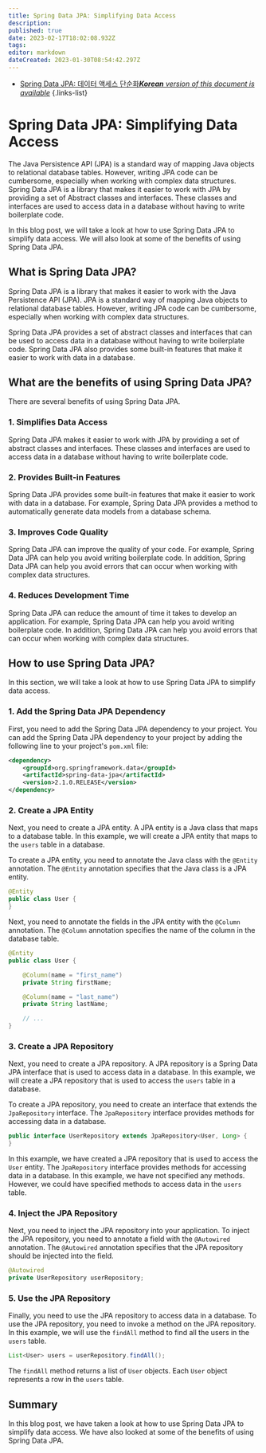 ```yaml
---
title: Spring Data JPA: Simplifying Data Access
description: 
published: true
date: 2023-02-17T18:02:08.932Z
tags: 
editor: markdown
dateCreated: 2023-01-30T08:54:42.297Z
---
```


- [Spring Data JPA: 데이터 액세스 단순화***Korean** version of this document is available*](/ko/Knowledge-base/Spring-Boot/spring-data-jpa-simplifying-data-access)
{.links-list}



# Spring Data JPA: Simplifying Data Access
The Java Persistence API (JPA) is a standard way of mapping Java objects to relational database tables. However, writing JPA code can be cumbersome, especially when working with complex data structures. Spring Data JPA is a library that makes it easier to work with JPA by providing a set of Abstract classes and interfaces. These classes and interfaces are used to access data in a database without having to write boilerplate code.

In this blog post, we will take a look at how to use Spring Data JPA to simplify data access. We will also look at some of the benefits of using Spring Data JPA.

## What is Spring Data JPA?
Spring Data JPA is a library that makes it easier to work with the Java Persistence API (JPA). JPA is a standard way of mapping Java objects to relational database tables. However, writing JPA code can be cumbersome, especially when working with complex data structures.

Spring Data JPA provides a set of abstract classes and interfaces that can be used to access data in a database without having to write boilerplate code. Spring Data JPA also provides some built-in features that make it easier to work with data in a database.

## What are the benefits of using Spring Data JPA?
There are several benefits of using Spring Data JPA.

### 1. Simplifies Data Access
Spring Data JPA makes it easier to work with JPA by providing a set of abstract classes and interfaces. These classes and interfaces are used to access data in a database without having to write boilerplate code.

### 2. Provides Built-in Features
Spring Data JPA provides some built-in features that make it easier to work with data in a database. For example, Spring Data JPA provides a method to automatically generate data models from a database schema.

### 3. Improves Code Quality
Spring Data JPA can improve the quality of your code. For example, Spring Data JPA can help you avoid writing boilerplate code. In addition, Spring Data JPA can help you avoid errors that can occur when working with complex data structures.

### 4. Reduces Development Time
Spring Data JPA can reduce the amount of time it takes to develop an application. For example, Spring Data JPA can help you avoid writing boilerplate code. In addition, Spring Data JPA can help you avoid errors that can occur when working with complex data structures.

## How to use Spring Data JPA?
In this section, we will take a look at how to use Spring Data JPA to simplify data access.

### 1. Add the Spring Data JPA Dependency
First, you need to add the Spring Data JPA dependency to your project. You can add the Spring Data JPA dependency to your project by adding the following line to your project's `pom.xml` file:

```xml
<dependency>
    <groupId>org.springframework.data</groupId>
    <artifactId>spring-data-jpa</artifactId>
    <version>2.1.0.RELEASE</version>
</dependency>
```

### 2. Create a JPA Entity
Next, you need to create a JPA entity. A JPA entity is a Java class that maps to a database table. In this example, we will create a JPA entity that maps to the `users` table in a database.

To create a JPA entity, you need to annotate the Java class with the `@Entity` annotation. The `@Entity` annotation specifies that the Java class is a JPA entity.

```java
@Entity
public class User {
}
```

Next, you need to annotate the fields in the JPA entity with the `@Column` annotation. The `@Column` annotation specifies the name of the column in the database table.

```java
@Entity
public class User {

    @Column(name = "first_name")
    private String firstName;

    @Column(name = "last_name")
    private String lastName;

    // ...
}
```

### 3. Create a JPA Repository
Next, you need to create a JPA repository. A JPA repository is a Spring Data JPA interface that is used to access data in a database. In this example, we will create a JPA repository that is used to access the `users` table in a database.

To create a JPA repository, you need to create an interface that extends the `JpaRepository` interface. The `JpaRepository` interface provides methods for accessing data in a database.

```java
public interface UserRepository extends JpaRepository<User, Long> {
}
```

In this example, we have created a JPA repository that is used to access the `User` entity. The `JpaRepository` interface provides methods for accessing data in a database. In this example, we have not specified any methods. However, we could have specified methods to access data in the `users` table.

### 4. Inject the JPA Repository
Next, you need to inject the JPA repository into your application. To inject the JPA repository, you need to annotate a field with the `@Autowired` annotation. The `@Autowired` annotation specifies that the JPA repository should be injected into the field.

```java
@Autowired
private UserRepository userRepository;
```

### 5. Use the JPA Repository
Finally, you need to use the JPA repository to access data in a database. To use the JPA repository, you need to invoke a method on the JPA repository. In this example, we will use the `findAll` method to find all the users in the `users` table.

```java
List<User> users = userRepository.findAll();
```

The `findAll` method returns a list of `User` objects. Each `User` object represents a row in the `users` table.

## Summary
In this blog post, we have taken a look at how to use Spring Data JPA to simplify data access. We have also looked at some of the benefits of using Spring Data JPA.
